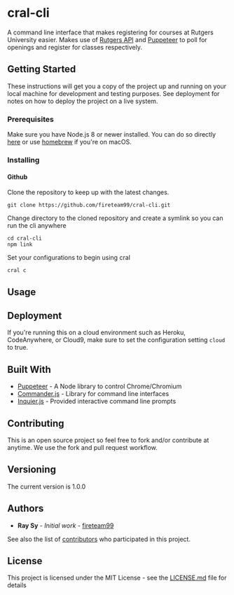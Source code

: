 # cral-cli

A command line interface that makes registering for courses at Rutgers University easier. Makes use of [Rutgers API](http://api.rutgers.edu/) and [Puppeteer](https://github.com/GoogleChrome/puppeteer) to poll for openings and register for classes respectively.

## Getting Started

These instructions will get you a copy of the project up and running on your local machine for development and testing purposes. See deployment for notes on how to deploy the project on a live system. 



### Prerequisites

Make sure you have Node.js 8 or newer installed. You can do so directly [here](https://nodejs.org/en/download/) or use [homebrew](https://changelog.com/posts/install-node-js-with-homebrew-on-os-x) if you're on macOS.

### Installing

#### Github
Clone the repository to keep up with the latest changes.

```
git clone https://github.com/fireteam99/cral-cli.git
```

Change directory to the cloned repository and create a symlink so you can run the cli anywhere

```
cd cral-cli
npm link
```

Set your configurations to begin using cral

```
cral c
```

## Usage

## Deployment

If you're running this on a cloud environment such as Heroku, CodeAnywhere, or Cloud9, make sure to set the configuration setting `cloud` to true.

## Built With

-   [Puppeteer](https://pptr.dev) - A Node library to control Chrome/Chromium
-   [Commander.js](https://github.com/tj/commander.js/) - Library for command line interfaces
-   [Inquier.js](https://github.com/SBoudrias/Inquirer.js/) - Provided interactive command line prompts

## Contributing

This is an open source project so feel free to fork and/or contribute at anytime. We use the fork and pull request workflow. 

## Versioning

The current version is 1.0.0

## Authors

-   **Ray Sy** - _Initial work_ - [fireteam99](https://github.com/fireteam99)

See also the list of [contributors](https://github.com/fireteam99/cral-cli/graphs/contributors) who participated in this project.

## License

This project is licensed under the MIT License - see the [LICENSE.md](LICENSE.md) file for details